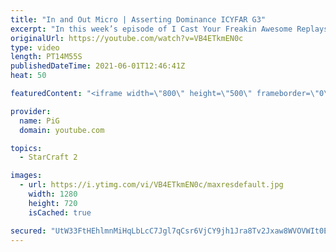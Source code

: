 ```yaml
---
title: "In and Out Micro | Asserting Dominance ICYFAR G3"
excerpt: "In this week’s episode of I Cast Your Freakin Awesome Replays (ICYFAR) players sent in their replays where they announced their strategy to the opponent.   NEW ICYFAR CHALLENGE: \"Down and Dirty\" - You can't go past 35 workers! Send submissions to fluxiorsc@gmail.com as attachment AND only ICYFAR as the"
originalUrl: https://youtube.com/watch?v=VB4ETkmEN0c
type: video
length: PT14M55S
publishedDateTime: 2021-06-01T12:46:41Z
heat: 50

featuredContent: "<iframe width=\"800\" height=\"500\" frameborder=\"0\" src=\"https://www.youtube.com/embed/VB4ETkmEN0c\" allow=\"accelerometer; autoplay; encrypted-media; gyroscope; picture-in-picture\" allowfullscreen></iframe>"

provider:
  name: PiG
  domain: youtube.com

topics:
  - StarCraft 2

images:
  - url: https://i.ytimg.com/vi/VB4ETkmEN0c/maxresdefault.jpg
    width: 1280
    height: 720
    isCached: true

secured: "UtW33FtHEhlmnMiHqLbLcC7Jgl7qCsr6VjCY9jh1Jra8Tv2Jxaw8WVOVWIt0ETLFTEm4KgzBcTU+XP/PeRI5n7Bao4OzqLtRQgaYg3pLnYZ7FqKNhhljFMVACXmNgBiM+sS0UOSmWwtADETt4rMENSZp0l27U86CQgze8SWw2U4Q7dN8Cak9MCm3ocn+j+S5PLsmy9c2kcXoeErXajgiRoKH0EzjZVtadfhHXC1RLsx22++sxLbxrktN1XgldaYETT4q1eGqtwVJeCr0UBz9jgMj6iEtLpx73OhLuZRc8S8u9RWsrdJfLvKALV/5e58GQK07ZTK6jDRp7E4k3S5rIDO4MbFH/9TdEKxmk9/d+Wg/B70ohpc5+nT1qf1uuUvYeNwEaq7J5KiPHl66LaPinNJ27hvwbswhK8XCSx4gz90=;9fFmQuCvwnTqu6wNc5rIdg=="
---
```


